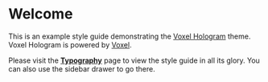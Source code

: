 # Welcome

This is an example style guide demonstrating the [Voxel Hologram](https://github.com/rishabhsrao/voxel-hologram) theme. Voxel Hologram is powered by [Voxel](https://github.com/rishabhsrao/voxel).

Please visit the **[Typography](scaffolding_-_typography.html)** page to view the style guide in all its glory. You can also use the sidebar drawer to go there.
